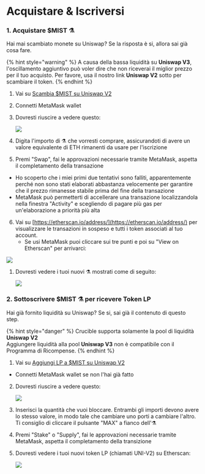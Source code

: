 # Acquistare & Iscriversi

### 1. Acquistare $MIST ⚗️ 

Hai mai scambiato monete su Uniswap? Se la risposta è si, allora sai già cosa fare. 

{% hint style="warning" %}
A causa della bassa liquidità su **Uniswap V3**, l'oscillamento aggiuntivo può voler dire che non riceverai il miglior prezzo per il tuo acquisto. Per favore, usa il nostro link **Uniswap V2** sotto per scambiare il token. 
{% endhint %}

1. Vai su [Scambia  $MIST su Uniswap V2](https://app.uniswap.org/#/swap?outputCurrency=0x88acdd2a6425c3faae4bc9650fd7e27e0bebb7ab&use=V2)
2. Connetti MetaMask wallet
3. Dovresti riuscire a vedere questo:

    ![](https://i.imgur.com/5rzgvpf.png)

4. Digita l'importo di ⚗️ che vorresti comprare, assicurandoti di avere un valore equivalente di ETH rimanenti da usare per l'iscrizione
5.  Premi "Swap", fai le approvazioni necessarie tramite MetaMask, aspetta il completamento della transazione
   *  Ho scoperto che i miei primi due tentativi sono falliti, apparentemente perché non sono stati elaborati abbastanza velocemente per garantire che il prezzo rimanesse stabile prima del fine della transazione
   *  MetaMask può permetterti di accellerare una transazione localizzandola nella finestra "Activity" e scegliendo di pagare più gas per un'elaborazione a priorità più alta
6. Vai su [https://etherscan.io/address/](https://etherscan.io/address/) per visualizzare le transazioni in sospeso e tutti i token associati al tuo account.
   *  Se usi MetaMask puoi cliccare sui tre punti e poi su "View on Etherscan" per arrivarci:

![](https://i.imgur.com/jdzodQP.png)

1. Dovresti vedere i tuoi nuovi ⚗️ mostrati come di seguito:

    ![](https://i.imgur.com/bF9wsrg.png)

### 2. Sottoscrivere $MIST ⚗️ per ricevere Token LP

Hai già fornito liquidità su Uniswap? Se si, sai già il contenuto di questo step. 

{% hint style="danger" %}
 Crucible supporta solamente la pool di liquidità **Uniswap V2**  
Aggiungere liquidità alla pool **Uniswap V3** non è compatibile con il Programma di Ricompense. 
{% endhint %}

1.   Vai su [Aggiungi LP a $MIST su Uniswap V2](%20https://app.uniswap.org/#/add/v2/0x88acdd2a6425c3faae4bc9650fd7e27e0bebb7ab/ETH)
   * Connetti MetaMask wallet se non l'hai già fatto
2. Dovresti riuscire a vedere questo:

    ![](https://i.imgur.com/7paIEyF.png)

3. Inserisci la quantità che vuoi bloccare. Entrambi gli importi devono avere lo stesso valore, in modo tale che cambiare uno porti a cambiare l'altro. Ti consiglio di cliccare il pulsante "MAX" a fianco dell'⚗️
4.  Premi "Stake" o "Supply", fai le approvazioni necessarie tramite MetaMask, aspetta il completamento della transizione 
5. Dovresti vedere i tuoi nuovi token LP \(chiamati UNI-V2\) su Etherscan:  

    ![](https://i.imgur.com/6hAoHGw.png)

## 


